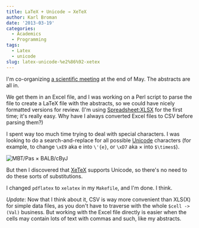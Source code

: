 ```yaml
---
title: LaTeX + Unicode → XeTeX
author: Karl Broman
date: '2013-03-19'
categories:
  - Academics
  - Programming
tags:
  - Latex
  - unicode
slug: latex-unicode-%e2%86%92-xetex
---
```


I'm co-organizing [a scientific meeting](http://www.ctc2013.org) at the end of May.  The abstracts are all in.

We get them in an Excel file, and I was working on a Perl script to parse the file to create a LaTeX file with the abstracts, so we could have nicely formatted versions for review.  (I'm using [Spreadsheet:XLSX](http://search.cpan.org/~dmow/Spreadsheet-XLSX-0.13-withoutworldwriteables/lib/Spreadsheet/XLSX.pm) for the first time; it's really easy.  Why have I always converted Excel files to CSV before parsing them?)

I spent way too much time trying to deal with special characters.  I was looking to do a search-and-replace for all possible [Unicode](http://en.wikipedia.org/wiki/Unicode) characters (for example, to change `\xE9` aka e into `\'{e}`, or `\xD7` aka × into `$\times$`).

![MBT/Pas × BALB/cByJ](http://kbroman.files.wordpress.com/2013/03/times_symbol.png)

But then I discovered that [XeTeX](http://en.wikipedia.org/wiki/XeTeX) supports Unicode, so there's no need to do these sorts of substitutions.

I changed `pdflatex` to `xelatex` in my `Makefile`, and I'm done.  I think.

_Update_: Now that I think about it, CSV is way more convenient than XLS(X) for simple data files, as you don't have to traverse with the whole `$cell -> (Val)` business.  But working with the Excel file directly is easier when the cells may contain lots of text with commas and such, like my abstracts.
